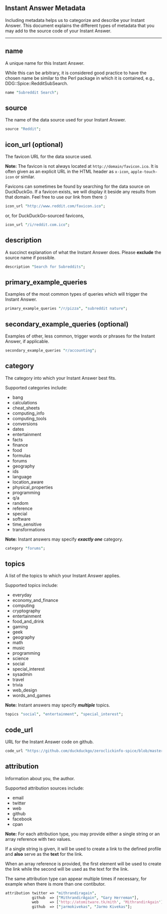 ## Instant Answer Metadata

Including metadata helps us to categorize and describe your Instant Answer. This document explains the different types of metadata that you may add to the source code of your Instant Answer.

------

## name

A unique name for this Instant Answer.

While this can be arbitrary, it is considered good practice to have the chosen name be similar to the Perl package in which it is contained, e.g., DDG::Spice::RedditSubSearch.

```perl
name "Subreddit Search";
```

## source

The name of the data source used for your Instant Answer.

```perl
source "Reddit";
```

## icon_url (optional)

The favicon URL for the data source used.

**Note:** The favicon is not always located at `http://domain/favicon.ico`. It is often given as an explicit URL in the HTML header as `x-icon`, `apple-touch-icon` or similar.

Favicons can sometimes be found by searching for the data source on DuckDuckGo. If a favicon exists, we will display it beside any results from that domain. Feel free to use our link from there :)

```perl
icon_url "http://www.reddit.com/favicon.ico";
```

or, for DuckDuckGo-sourced favicons,

```perl
icon_url "/i/reddit.com.ico";
```

## description

A succinct explanation of what the Instant Answer does. Please **exclude** the source name if possible.

```perl
description "Search for Subreddits";
```

## primary_example_queries

Examples of the most common types of queries which will trigger the Instant Answer.

```perl
primary_example_queries "/r/pizza", "subreddit nature";
```

## secondary_example_queries (optional)

Examples of other, less common, trigger words or phrases for the Instant Answer, if applicable.

```perl
secondary_example_queries "r/accounting";
```

## category

The category into which your Instant Answer best fits.

<!-- /summary -->

Supported categories include:

- bang
- calculations
- cheat_sheets
- computing_info
- computing_tools
- conversions
- dates
- entertainment
- facts
- finance
- food
- formulas
- forums
- geography
- ids
- language
- location_aware
- physical_properties
- programming
- q/a
- random
- reference
- special
- software
- time_sensitive
- transformations

**Note:** Instant answers may specify ***exactly one*** category.

```perl
category "forums";
```

## topics

A list of the topics to which your Instant Answer applies.

<!-- /summary -->

Supported topics include:

- everyday
- economy\_and\_finance
- computing
- cryptography
- entertainment
- food_and_drink
- gaming
- geek
- geography
- math
- music
- programming
- science
- social
- special_interest
- sysadmin
- travel
- trivia
- web_design
- words\_and\_games

**Note:** Instant answers may specify ***multiple*** topics.

```perl
topics "social", "entertainment", "special_interest";
```

## code_url

URL for the Instant Answer code on github.

```perl
code_url "https://github.com/duckduckgo/zeroclickinfo-spice/blob/master/lib/DDG/Spice/RedditSubSearch.pm";
```

## attribution

Information about you, the author.

<!-- /summary -->

Supported attribution sources include:

- email
- twitter
- web
- github
- facebook
- cpan

**Note:** For each attribution type, you may provide either a single string or an array reference with two values.

If a single string is given, it will be used to create a link to the defined profile and **also** serve as the **text** for the link.

When an array reference is provided, the first element will be used to create the link while the second will be used as the text for the link.

The same attribution type can appear multiple times if necessary, for example when there is more than one contibutor.

```perl
attribution twitter => "mithrandiragain",
            github  => ["MithrandirAgain", "Gary Herreman"],
            web     => ['http://atomitware.tk/mith', 'MithrandirAgain'],
            github  => ["jarmokivekas", "Jarmo Kivekas"];
```
